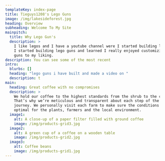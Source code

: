 ```yaml
---
templateKey: index-page
title: Tieguys1208's Lego Guns
image: /img/lakesideforest.jpg
heading: Overview
subheading: Welcome To My Site
mainpitch:
  title: Why Lego Gun's
  description: >
    I like legos and I have a youtube channel were I started building lego guns.
    I started building lego guns and learned I really enjoyed customizing lego
    guns to my liking.
description: You can see some of the most recent
intro:
  blurbs: []
  heading: "lego guns i have built and made a video on "
  description: t
main:
  heading: Great coffee with no compromises
  description: >
    We hold our coffee to the highest standards from the shrub to the cup.
    That’s why we’re meticulous and transparent about each step of the coffee’s
    journey. We personally visit each farm to make sure the conditions are
    optimal for the plants, farmers and the local environment.
  image1:
    alt: A close-up of a paper filter filled with ground coffee
    image: /img/products-grid3.jpg
  image2:
    alt: A green cup of a coffee on a wooden table
    image: /img/products-grid2.jpg
  image3:
    alt: Coffee beans
    image: /img/products-grid1.jpg
---
```

